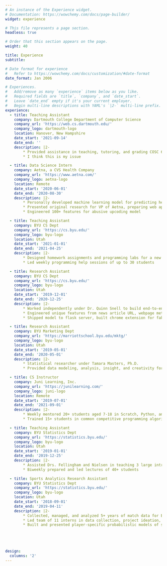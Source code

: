 ```yaml
---
# An instance of the Experience widget.
# Documentation: https://wowchemy.com/docs/page-builder/
widget: experience

# This file represents a page section.
headless: true

# Order that this section appears on the page.
weight: 40

title: Experience
subtitle:

# Date format for experience
#   Refer to https://wowchemy.com/docs/customization/#date-format
date_format: Jan 2006

# Experiences.
#   Add/remove as many `experience` items below as you like.
#   Required fields are `title`, `company`, and `date_start`.
#   Leave `date_end` empty if it's your current employer.
#   Begin multi-line descriptions with YAML's `|2-` multi-line prefix.
experience:
  - title: Teaching Assistant
    company: Dartmouth College Department of Computer Science
    company_url: 'https://web.cs.dartmouth.edu/'
    company_logo: dartmouth-logo
    location: Hanover, New Hampshire
    date_start: '2021-09-14'
    date_end: ''
    description: |2-
        * Provided assistance in teaching, tutoring, and grading COSC 65/165 Android Programming
        * I think this is my issue

  - title: Data Science Intern
    company: Aetna, a CVS Health Company
    company_url: 'https://www.aetna.com/'
    company_logo: aetna-logo
    location: Remote
    date_start: '2020-06-01'
    date_end: '2020-08-30'
    description: |2-
        * Personally developed machine learning model for predicting healthcare provider abusive upcoding on inpatient DRG claims, projected to save up to $1,000,000 each month via audit recommendations
        * Presented original research for VP of Aetna, preparing web application for live model prediction
        * Engineered 100+ features for abusive upcoding model

  - title: Teaching Assistant
    company: BYU CS Dept
    company_url: 'https://cs.byu.edu/'
    company_logo: byu-logo
    location: Utah
    date_start: '2021-01-01'
    date_end: '2021-04-25'
    description: |2-
        * Designed homework assignments and programming labs for a new Computer Science course, CS 201R Intro to Data Science
        * Led weekly programming help sessions of up to 30 students

  - title: Research Assistant
    company: BYU CS Dept
    company_url: 'https://cs.byu.edu/'
    company_logo: byu-logo
    location: Utah
    date_start: '2019-12-01'
    date_end: '2020-12-25'
    description: |2-
        * Worked independently under Dr. Quinn Snell to build end-to-end neural network for classification of online news articles as “fake”
        * Engineered unique features from news article URL, webpage metadata, and article body using custom-built word/character embeddings and NLP models
        * Shipped model to flask server, built chrome extension for fake news article detection

  - title: Research Assistant
    company: BYU Marketing Dept
    company_url: 'https://marriottschool.byu.edu/mktg/'
    company_logo: byu-logo
    location: Utah
    date_start: '2019-05-01'
    date_end: '2020-05-01'
    description: |2-
        * Statistical researcher under Tamara Masters, Ph.D.
        * Provided data modeling, analysis, insight, and creativity for 8+ research projects

  - title: CS Instructor
    company: Juni Learning, Inc.
    company_url: 'https://junilearning.com/'
    company_logo: juni-logo
    location: Remote
    date_start: '2019-07-01'
    date_end: '2021-09-01'
    description: |2-
        * Weekly mentored 20+ students aged 7-18 in Scratch, Python, and Java
        * Trained 15+ students in common competitive programming algorithms and techniques, helping them to prepare for the USA Computing Olympiad bronze, silver, and gold divisions

  - title: Teaching Assistant
    company: BYU Statistics Dept
    company_url: 'https://statistics.byu.edu/'
    company_logo: byu-logo
    location: Utah
    date_start: '2019-01-01'
    date_end: '2019-12-25'
    description: |2-
        * Assisted Drs. Fellingham and Nielsen in teaching 3 large introductory statistics courses covering probability, hypothesis testing, linear regression, R programming, etc.
        * Biweekly prepared and led lectures of 40+ students

  - title: Sports Analytics Research Assistant
    company: BYU Statistics Dept
    company_url: 'https://statistics.byu.edu/'
    company_logo: byu-logo
    location: Utah
    date_start: '2018-09-01'
    date_end: '2019-04-11'
    description: |2-
        * Collected, managed, and analyzed 5+ years of match data for BYU women’s and men’s tennis teams
        * Led team of 11 interns in data collection, project ideation, and statistical analysis processes
        * Built and presented player-specific probabilistic models of serving percentages by service position and point outcome, presenting research insights to head coaches





design:
  columns: '2'
---
```

